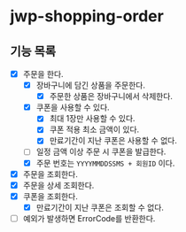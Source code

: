 # jwp-shopping-order

## 기능 목록

- [x] 주문을 한다.
    - [x] 장바구니에 담긴 상품을 주문한다.
        - [x] 주문한 상품은 장바구니에서 삭제한다.
    - [x] 쿠폰을 사용할 수 있다.
        - [x] 최대 1장만 사용할 수 있다.
        - [x] 쿠폰 적용 최소 금액이 있다.
        - [x] 만료기간이 지난 쿠폰은 사용할 수 없다.
    - [ ] 일정 금액 이상 주문 시 쿠폰을 발급한다.
    - [x] 주문 번호는 `YYYYMMDDSSMS + 회원ID` 이다.
- [x] 주문을 조회한다.
- [x] 주문을 상세 조회한다.
- [x] 쿠폰을 조회한다.
    - [x] 만료기간이 지난 쿠폰은 조회할 수 없다.
- [ ] 예외가 발생하면 ErrorCode를 반환한다.
